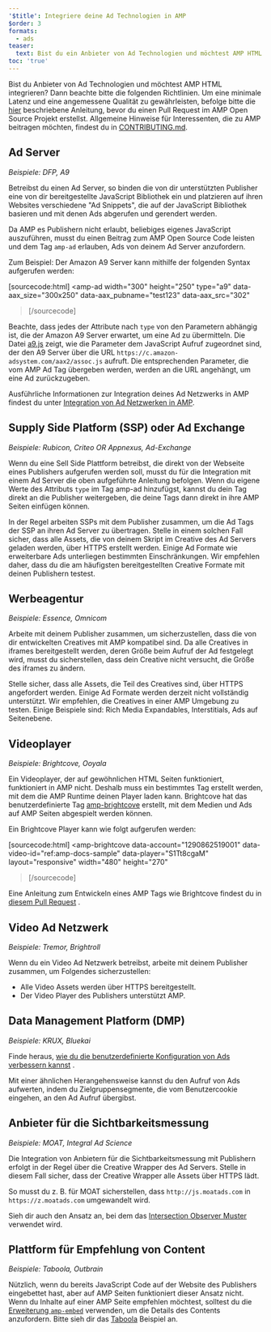 ```yaml
---
'$title': Integriere deine Ad Technologien in AMP
$order: 3
formats:
  - ads
teaser:
  text: Bist du ein Anbieter von Ad Technologien und möchtest AMP HTML integrieren? Dann beachte bitte die folgenden Richtlinien.
toc: 'true'
---
```


<!--
This file is imported from https://github.com/ampproject/amphtml/blob/main/ads/_integration-guide.md.
Please do not change this file.
If you have found a bug or an issue please
have a look and request a pull request there.
-->

Bist du Anbieter von Ad Technologien und möchtest AMP HTML integrieren? Dann beachte bitte die folgenden Richtlinien. Um eine minimale Latenz und eine angemessene Qualität zu gewährleisten, befolge bitte die [hier](https://github.com/ampproject/amphtml/blob/main/ads/../3p/README.md#ads) beschriebene Anleitung, bevor du einen Pull Request im AMP Open Source Projekt erstellst. Allgemeine Hinweise für Interessenten, die zu AMP beitragen möchten, findest du in [CONTRIBUTING.md](https://github.com/ampproject/amphtml/blob/main/ads/../docs/contributing.md).

## Ad Server <a name="ad-server"></a>

_Beispiele: DFP, A9_

Betreibst du einen Ad Server, so binden die von dir unterstützten Publisher eine von dir bereitgestellte JavaScript Bibliothek ein und platzieren auf ihren Websites verschiedene "Ad Snippets", die auf der JavaScript Bibliothek basieren und mit denen Ads abgerufen und gerendert werden.

Da AMP es Publishern nicht erlaubt, beliebiges eigenes JavaScript auszuführen, musst du einen Beitrag zum AMP Open Source Code leisten und dem Tag `amp-ad` erlauben, Ads von deinem Ad Server anzufordern.

Zum Beispiel: Der Amazon A9 Server kann mithilfe der folgenden Syntax aufgerufen werden:

[sourcecode:html]
<amp-ad
width="300"
height="250"
type="a9"
data-aax_size="300x250"
data-aax_pubname="test123"
data-aax_src="302"

> </amp-ad>
> [/sourcecode]

Beachte, dass jedes der Attribute nach `type` von den Parametern abhängig ist, die der Amazon A9 Server erwartet, um eine Ad zu übermitteln. Die Datei [a9.js](https://github.com/ampproject/amphtml/blob/main/ads/./a9.js) zeigt, wie die Parameter dem JavaScript Aufruf zugeordnet sind, der den A9 Server über die URL `https://c.amazon-adsystem.com/aax2/assoc.js` aufruft. Die entsprechenden Parameter, die vom AMP Ad Tag übergeben werden, werden an die URL angehängt, um eine Ad zurückzugeben.

Ausführliche Informationen zur Integration deines Ad Netzwerks in AMP findest du unter [Integration von Ad Netzwerken in AMP](https://github.com/ampproject/amphtml/blob/main/ads/README.md).

## Supply Side Platform (SSP) oder Ad Exchange <a name="supply-side-platform-ssp-or-an-ad-exchange"></a>

_Beispiele: Rubicon, Criteo OR Appnexus, Ad-Exchange_

Wenn du eine Sell Side Plattform betreibst, die direkt von der Webseite eines Publishers aufgerufen werden soll, musst du für die Integration mit einem Ad Server die oben aufgeführte Anleitung befolgen. Wenn du eigene Werte des Attributs `type` im Tag amp-ad hinzufügst, kannst du dein Tag direkt an die Publisher weitergeben, die deine Tags dann direkt in ihre AMP Seiten einfügen können.

In der Regel arbeiten SSPs mit dem Publisher zusammen, um die Ad Tags der SSP an ihren Ad Server zu übertragen. Stelle in einem solchen Fall sicher, dass alle Assets, die von deinem Skript im Creative des Ad Servers geladen werden, über HTTPS erstellt werden. Einige Ad Formate wie erweiterbare Ads unterliegen bestimmten Einschränkungen. Wir empfehlen daher, dass du die am häufigsten bereitgestellten Creative Formate mit deinen Publishern testest.

## Werbeagentur <a name="ad-agency"></a>

_Beispiele: Essence, Omnicom_

Arbeite mit deinem Publisher zusammen, um sicherzustellen, dass die von dir entwickelten Creatives mit AMP kompatibel sind. Da alle Creatives in iframes bereitgestellt werden, deren Größe beim Aufruf der Ad festgelegt wird, musst du sicherstellen, dass dein Creative nicht versucht, die Größe des iframes zu ändern.

Stelle sicher, dass alle Assets, die Teil des Creatives sind, über HTTPS angefordert werden. Einige Ad Formate werden derzeit nicht vollständig unterstützt. Wir empfehlen, die Creatives in einer AMP Umgebung zu testen. Einige Beispiele sind: Rich Media Expandables, Interstitials, Ads auf Seitenebene.

## Videoplayer <a name="video-player"></a>

_Beispiele: Brightcove, Ooyala_

Ein Videoplayer, der auf gewöhnlichen HTML Seiten funktioniert, funktioniert in AMP nicht. Deshalb muss ein bestimmtes Tag erstellt werden, mit dem die AMP Runtime deinen Player laden kann. Brightcove hat das benutzerdefinierte Tag [amp-brightcove](https://github.com/ampproject/amphtml/blob/main/extensions/amp-brightcove/amp-brightcove.md) erstellt, mit dem Medien und Ads auf AMP Seiten abgespielt werden können.

Ein Brightcove Player kann wie folgt aufgerufen werden:

[sourcecode:html]
<amp-brightcove
data-account="1290862519001"
data-video-id="ref:amp-docs-sample"
data-player="S1Tt8cgaM"
layout="responsive"
width="480"
height="270"

> </amp-brightcove>
> [/sourcecode]

Eine Anleitung zum Entwickeln eines AMP Tags wie Brightcove findest du in [diesem Pull Request](https://github.com/ampproject/amphtml/pull/1052) .

## Video Ad Netzwerk <a name="video-ad-network"></a>

_Beispiele: Tremor, Brightroll_

Wenn du ein Video Ad Netzwerk betreibst, arbeite mit deinem Publisher zusammen, um Folgendes sicherzustellen:

- Alle Video Assets werden über HTTPS bereitgestellt.
- Der Video Player des Publishers unterstützt AMP.

## Data Management Platform (DMP) <a name="data-management-platform-dmp"></a>

_Beispiele: KRUX, Bluekai_

Finde heraus, [wie du die benutzerdefinierte Konfiguration von Ads verbessern kannst](https://amp.dev/documentation/components/amp-ad#enhance-incoming-ad-configuration) .

Mit einer ähnlichen Herangehensweise kannst du den Aufruf von Ads aufwerten, indem du Zielgruppensegmente, die vom Benutzercookie eingehen, an den Ad Aufruf übergibst.

## Anbieter für die Sichtbarkeitsmessung <a name="viewability-provider"></a>

_Beispiele: MOAT, Integral Ad Science_

Die Integration von Anbietern für die Sichtbarkeitsmessung mit Publishern erfolgt in der Regel über die Creative Wrapper des Ad Servers. Stelle in diesem Fall sicher, dass der Creative Wrapper alle Assets über HTTPS lädt.

So musst du z. B. für MOAT sicherstellen, dass `http://js.moatads.com` in `https://z.moatads.com` umgewandelt wird.

Sieh dir auch den Ansatz an, bei dem das [Intersection Observer Muster](https://github.com/ampproject/amphtml/blob/main/ads/README.md#ad-viewability) verwendet wird.

## Plattform für Empfehlung von Content <a name="content-recommendation-platform"></a>

_Beispiele: Taboola, Outbrain_

Nützlich, wenn du bereits JavaScript Code auf der Website des Publishers eingebettet hast, aber auf AMP Seiten funktioniert dieser Ansatz nicht. Wenn du Inhalte auf einer AMP Seite empfehlen möchtest, solltest du die [Erweiterung `amp-embed`](https://amp.dev/documentation/components/amp-ad) verwenden, um die Details des Contents anzufordern. Bitte sieh dir das [Taboola](https://github.com/ampproject/amphtml/blob/main/ads/taboola.md) Beispiel an.

